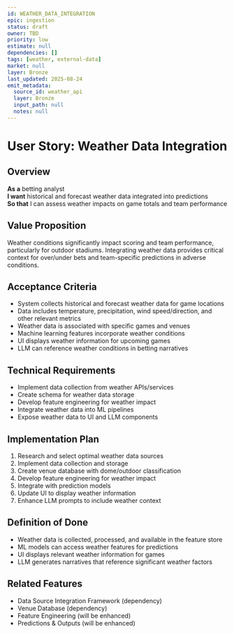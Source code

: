 ```yaml
---
id: WEATHER_DATA_INTEGRATION
epic: ingestion
status: draft
owner: TBD
priority: low
estimate: null
dependencies: []
tags: [weather, external-data]
market: null
layer: Bronze
last_updated: 2025-08-24
emit_metadata:
  source_id: weather_api
  layer: Bronze
  input_path: null
  notes: null
---
```


# User Story: Weather Data Integration

## Overview
**As a** betting analyst  
**I want** historical and forecast weather data integrated into predictions  
**So that** I can assess weather impacts on game totals and team performance

## Value Proposition
Weather conditions significantly impact scoring and team performance, particularly for outdoor stadiums. Integrating weather data provides critical context for over/under bets and team-specific predictions in adverse conditions.

## Acceptance Criteria
- System collects historical and forecast weather data for game locations
- Data includes temperature, precipitation, wind speed/direction, and other relevant metrics
- Weather data is associated with specific games and venues
- Machine learning features incorporate weather conditions
- UI displays weather information for upcoming games
- LLM can reference weather conditions in betting narratives

## Technical Requirements
- Implement data collection from weather APIs/services
- Create schema for weather data storage
- Develop feature engineering for weather impact
- Integrate weather data into ML pipelines
- Expose weather data to UI and LLM components

## Implementation Plan
1. Research and select optimal weather data sources
2. Implement data collection and storage
3. Create venue database with dome/outdoor classification
4. Develop feature engineering for weather impact
5. Integrate with prediction models
6. Update UI to display weather information
7. Enhance LLM prompts to include weather context

## Definition of Done
- Weather data is collected, processed, and available in the feature store
- ML models can access weather features for predictions
- UI displays relevant weather information for games
- LLM generates narratives that reference significant weather factors

## Related Features
- Data Source Integration Framework (dependency)
- Venue Database (dependency)
- Feature Engineering (will be enhanced)
- Predictions & Outputs (will be enhanced)
